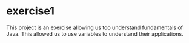 # exercise1

This project is an exercise allowing us too understand fundamentals of Java. This allowed us to use variables to understand their applications.
